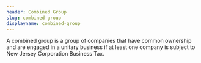 ```yaml
---
header: Combined Group
slug: combined-group
displayname: combined-group
---
```

A combined group is a group of companies that have common ownership  and are engaged in a unitary business if at least one company is subject to New Jersey Corporation Business Tax. 